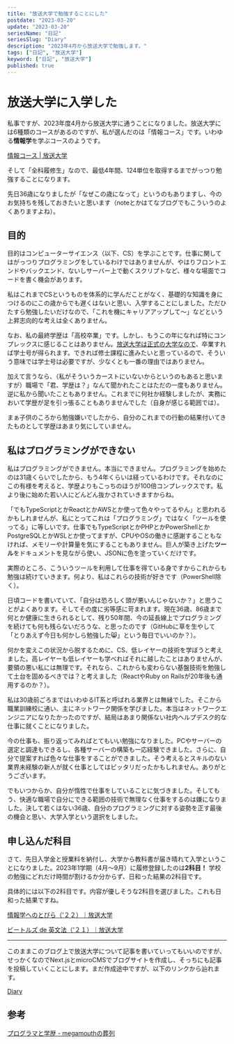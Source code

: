 ```yaml
---
title: "放送大学で勉強することにした"
postdate: "2023-03-20"
update: "2023-03-20"
seriesName: "日記"
seriesSlug: "Diary"
description: "2023年4月から放送大学で勉強します。"
tags: ["日記", "放送大学"]
keyword: ["日記", "放送大学"]
published: true
---
```


# 放送大学に入学した

私事ですが、2023年度4月から放送大学に通うことになりました。放送大学には6種類のコースがあるのですが、私が選んだのは「情報コース」です。いわゆる**情報学**を学ぶコースのようです。

[情報コース | 放送大学](https://www.ouj.ac.jp/gakubu/info/)

そして「全科履修生」なので、最低4年間、124単位を取得するまでがっつり勉強することになります。

先日36歳になりましたが「なぜこの歳になって」というのもありますし、今のお気持ちを残しておきたいと思います（noteとかはてなブログでもこういうのよくありますよね）。

## 目的

目的はコンピューターサイエンス（以下、CS）を学ぶことです。仕事に関してはがっつりプログラミングをしているわけではありませんが、やはりフロントエンドやバックエンド、ないしサーバー上で動くスクリプトなど、様々な場面でコードを書く機会があります。

私はこれまでCSというものを体系的に学んだことがなく、基礎的な知識を身につけるのにこの歳からでも遅くはないと思い、入学することにしました。ただひたすら勉強したいだけなので、「これを機にキャリアアップして～」などという上昇志向的な考えは全くありません。

なお、私の最終学歴は「高校卒業」です。しかし、もうこの年になれば特にコンプレックスに感じることはありません。[放送大学は正式の大学なので](https://togetter.com/li/260510)、卒業すれば学士号が得られます。できれば修士課程に進みたいと思っているので、そういう意味では学士号は必要ですが、少なくとも一番の理由ではありません。

加えて言うなら、（私がそういうカーストにいないからというのもあると思いますが）職場で「君、学歴は？」なんて聞かれたことはただの一度もありません。逆に私から聞いたこともありません。これまでに何社か経験しましたが、実務において学歴が足を引っ張ることもありませんでした（自身が感じる範囲では）。

まぁ子供のころから勉強嫌いでしたから、自分のこれまでの行動の結果付いてきたものとして学歴はあまり気にしていません。

## 私はプログラミングができない

私はプログラミングができません。本当にできません。プログラミングを始めたのは31歳くらいでしたから、もう4年くらいは経っているわけです。それなのにこの有様を考えると、学歴よりもこっちのほうが100倍コンプレックスです。私より後に始めた若い人にどんどん抜かされていきますからね。

「でもTypeScriptとかReactとかAWSとか使って色々やってるやん」と思われるかもしれませんが、私にとってこれは「プログラミング」ではなく「ツールを使ってる」に等しいです。仕事でもTypeScriptとかPHPとかPowerShellとかPostgreSQLとかWSLとか使ってますが、CPUやOSの働きに感謝することもなければ、メモリーや計算量を気にすることもありません。巨人が築き上げた**ツール**をドキュメントを見ながら使い、JSONに色を塗っていくだけです。

<aside>

実際のところ、こういうツールを利用して仕事を得ている身ですからこれからも勉強は続けていきます。何より、私はこれらの技術が好きです（PowerShell除く）。

</aside>

日頃コードを書いていて、「自分は恐ろしく頭が悪いんじゃないか？」と思うことがよくあります。そしてその度に劣等感に苛まれます。現在36歳、86歳まで何とか健康に生きられるとして、残り50年間、今の延長線上でプログラミングを続けても何も残らないだろうな、と思ったのです（GitHubに草を生やして「とりあえず今日も何かしら勉強した😸」という毎日でいいのか？）。

何かを変えこの状況から脱するために、CS、低レイヤーの技術を学ぼうと考えました。高レイヤーも低レイヤーも学べればそれに越したことはありませんが、要領の悪い私には無理です。それなら、これからも変わらない基盤技術を勉強して土台を固めるべきでは？と考えました（ReactやRuby on Railsが20年後も通用するのか？）。

私は30歳前ごろまではいわゆるIT系と呼ばれる業界とは無縁でした。そこから職業訓練校に通い、主にネットワーク関係を学びました。本当はネットワークエンジニアになりたかったのですが、結局はあまり関係ない社内ヘルプデスク的な仕事に就くことになりました。

今の仕事も、振り返ってみればとてもいい勉強になりました。PCやサーバーの選定と調達もできるし、各種サーバーの構築も一応経験できました。さらに、自分で提案すれば色々な仕事をすることができました。そう考えるとスキルのない業界未経験の新人が就く仕事としてはピッタリだったかもしれません。ありがとうございます。

でもいつからか、自分が惰性で仕事をしていることに気づきました。そしてもう、快適な職場で自分にできる範囲の技術で無理なく仕事をするのは嫌になりました。決して若くはない36歳、自分のプログラミングに対する姿勢を正す最後の機会と思い、大学入学という選択をしました。

## 申し込んだ科目

さて、先日入学金と授業料を納付し、大学から教科書が届き晴れて入学ということになりました。2023年1学期（4月～9月）に履修登録したのは**2科目！** 学校の勉強にどれだけ時間が割けるか分からず、日和った結果の2科目です。

具体的には以下の2科目です。内容が優しそうな2科目を選びました。これも日和った結果ですね。

[情報学へのとびら（’２２）｜放送大学](https://bangumi.ouj.ac.jp/v4/bslife/detail/11700403.html)

[ビートルズ&nbsp;de&nbsp;英文法（’２１）｜放送大学](https://bangumi.ouj.ac.jp/v4/bslife/detail/14201351.html)

---

このままこのブログ上で放送大学について記事を書いていってもいいのですが、せっかくなのでNext.jsとmicroCMSでブログサイトを作成し、そっちにも記事を投稿していくことにします。まだ作成途中ですが、以下のリンクから辿れます。

[Diary](https://toriwataridiary.vercel.app/)

## 参考

[プログラマと学歴 - megamouthの葬列](https://www.megamouth.info/entry/2018/09/28/042957)
